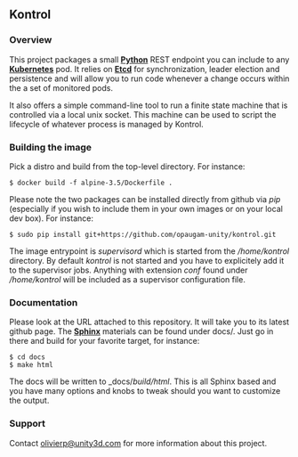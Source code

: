 ## Kontrol

### Overview

This project packages a small [**Python**](https://www.python.org/) REST endpoint you can
include to any [**Kubernetes**](https://github.com/GoogleCloudPlatform/kubernetes) pod. It
relies on [**Etcd**](https://github.com/coreos/etcd) for synchronization, leader election
and persistence and will allow you to run code whenever a change occurs within the a set
of monitored pods.

It also offers a simple command-line tool to run a finite state machine that is controlled
via a local unix socket. This machine can be used to script the lifecycle of whatever
process is managed by Kontrol.

### Building the image

Pick a distro and build from the top-level directory. For instance:

```
$ docker build -f alpine-3.5/Dockerfile .
```

Please note the two packages can be installed directly from github via *pip* (especially
if you wish to include them in your own images or on your local dev box). For instance:

```
$ sudo pip install git+https://github.com/opaugam-unity/kontrol.git
```

The image entrypoint is *supervisord* which is started from the */home/kontrol* directory. By
default *kontrol* is not started and you have to explicitely add it to the supervisor jobs.
Anything with extension *conf* found under */home/kontrol* will be included as a supervisor
configuration file.

### Documentation

Please look at the URL attached to this repository. It will take you to its latest github page.
The [**Sphinx**](http://sphinx-doc.org/) materials can be found under docs/. Just go in there
and build for your favorite target, for instance:

```
$ cd docs
$ make html
```

The docs will be written to _docs/_build/html_. This is all Sphinx based and you have many
options and knobs to tweak should you want to customize the output.

### Support

Contact olivierp@unity3d.com for more information about this project.